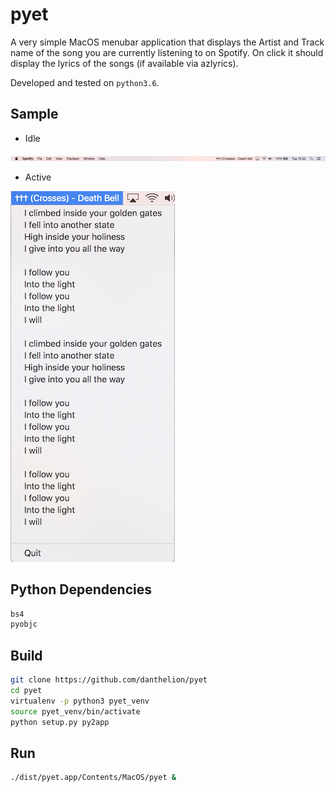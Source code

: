 # pyet

A very simple MacOS menubar application that displays the Artist and Track name of the song you are currently listening to on Spotify.
On click it should display the lyrics of the songs (if available via azlyrics).

Developed and tested on `python3.6`.

## Sample
* Idle

![closed](closed.png)

* Active

![open](open.png)

## Python Dependencies
```bash
bs4
pyobjc
```

## Build

```bash
git clone https://github.com/danthelion/pyet 
cd pyet
virtualenv -p python3 pyet_venv
source pyet_venv/bin/activate
python setup.py py2app
```

## Run
```bash
./dist/pyet.app/Contents/MacOS/pyet &
```